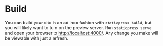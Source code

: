 # Build

You can build your site in an ad-hoc fashion with `staticpress build`, but you will likely want to turn on the preview server. Run `staticpress serve` and open your browser to [http://localhost:4000/](http://localhost:4000/). Any change you make will be viewable with just a refresh.
